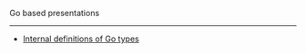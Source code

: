 Go based presentations

-----------

* [Internal definitions of Go types](https://talks.godoc.org/github.com/nyzhehorodov/goslidesstructures/structures.slide)
